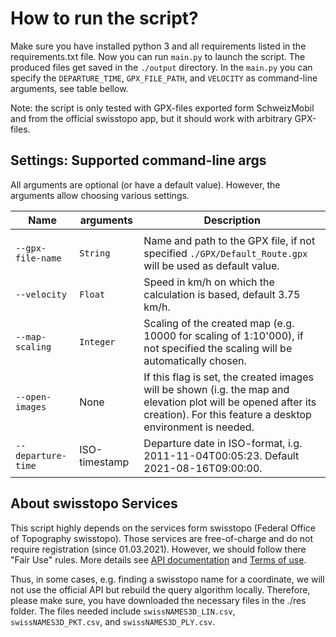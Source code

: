 # How to run the script?

Make sure you have installed python 3 and all requirements listed in the requirements.txt file. Now you can
run ```main.py``` to launch the script. The produced files get saved in the ```./output``` directory. In
the ```main.py``` you can specify the ```DEPARTURE_TIME```, ```GPX_FILE_PATH```, and ```VELOCITY``` as command-line
arguments, see table bellow.

Note: the script is only tested with GPX-files exported form SchweizMobil and from the official swisstopo app, but it
should work with arbitrary GPX-files.

## Settings: Supported command-line args

All arguments are optional (or have a default value). However, the arguments allow choosing various settings.

Name | arguments | Description
--- | --- | ---
|  |
`--gpx-file-name` | `String` | Name and path to the GPX file, if not specified ```./GPX/Default_Route.gpx```  will be used as default value.
`--velocity` | `Float` | Speed in km/h on which the calculation is based, default 3.75 km/h.
`--map-scaling` | `Integer` | Scaling of the created map (e.g. 10000 for scaling of 1:10'000), if not specified the scaling will be automatically chosen.
`--open-images` | None | If this flag is set, the created images will be shown (i.g. the map and elevation plot will be opened after its creation). For this feature a desktop environment is needed.
`--departure-time` | ISO-timestamp | Departure date in ISO-format, i.g. 2011-11-04T00:05:23. Default 2021-08-16T09:00:00.

## About swisstopo Services

This script highly depends on the services form swisstopo (Federal Office of Topography swisstopo). Those services are
free-of-charge and do not require registration (since 01.03.2021). However, we should follow there "Fair Use" rules.
More details see [API documentation](https://api3.geo.admin.ch/services/sdiservices.html)
and [Terms of use](https://www.geo.admin.ch/de/geo-dienstleistungen/geodienste/terms-of-use.html).

Thus, in some cases, e.g. finding a swisstopo name for a coordinate, we will not use the official API but rebuild the
query algorithm locally. Therefore, please make sure, you have downloaded the necessary files in the ./res folder. The
files needed include ```swissNAMES3D_LIN.csv```, ```swissNAMES3D_PKT.csv```, and ```swissNAMES3D_PLY.csv```.
